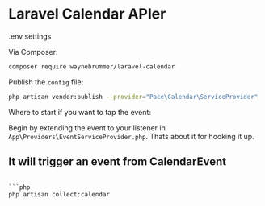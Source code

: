 # Laravel Calendar APIer

.env settings

Via Composer:

```bash
composer require waynebrummer/laravel-calendar
```

Publish the `config` file:

```bash
php artisan vendor:publish --provider="Pace\Calendar\ServiceProvider"
```

Where to start if you want to tap the event:

Begin by extending the event to your listener in `App\Providers\EventServiceProvider.php`.
Thats about it for hooking it up.

## It will trigger an event from CalendarEvent

```You an also add it to collect on schedule with:

```php
php artisan collect:calendar
```

